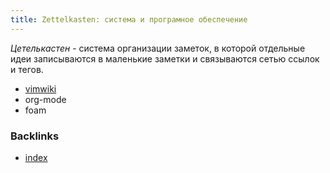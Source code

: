 ```yaml
---
title: Zettelkasten: система и програмное обеспечение
---
```


*Цетелькастен* - система организации заметок, в которой отдельные идеи записываются в маленькие заметки и связываются сетью ссылок и тегов.

* [vimwiki](vimwiki)
* org-mode
* foam


### Backlinks
* [index](index)

